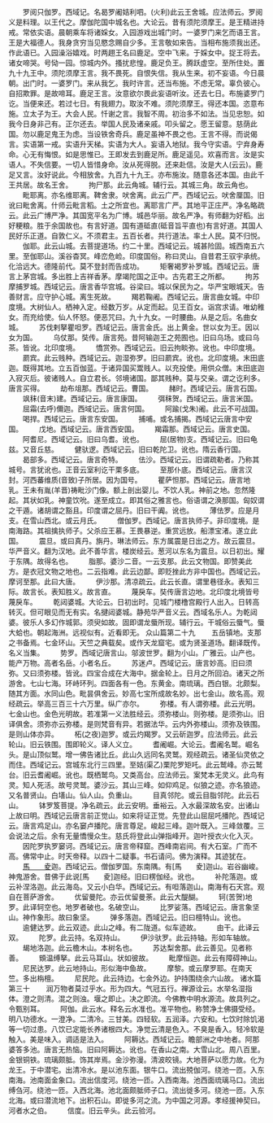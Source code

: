 <!-- { "loadSidebar": true } -->
　　罗阅只伽罗。西域记。名曷罗阇姞利呬。(火利)此云王舍城。应法师云。罗阅义是料理。以王代之。摩伽陀国中城名也。大论云。昔有须陀须摩王。是王精进持戒。常依实语。晨朝乘车将诸婇女。入园游戏出城门时。一婆罗门来乞而语王言。王是大福德人。我身贪穷当见愍念赐自少多。王言敬如来告。当相布施须我出还。作此语已。入园澡浴嬉戏。时两趐王名曰鹿足。空中飞来。于婇女中。捉王将去。诸女啼哭。号恸一园。惊城内外。搔扰悲惶。鹿足负王。腾跃虚空。至所住处。置九十九王中。须陀须摩王言。我不畏死。自恨失信。我从生来。初不妄语。今日晨朝。出门时。一婆罗门。来从我乞。我时许言。还当布施。不虑无常。辜负彼心。自招欺罪。是故啼耳。鹿足王言。汝意欲尔畏此妄语听汝。还去七日。布施婆罗门讫。当便来还。若过七日。有我翅力。取汝不难。须陀须摩王。得还本国。恣意布施。立太子为王。大会人民。忏谢之言。我智不周。初治多不如法。当见忠恕。如我今日身非己有。正尔还去。举国人民及诸亲戚。叩头留之。愿王留意。慈荫此国。勿以鹿足鬼王为虑。当设铁舍奇兵。鹿足虽神不畏之也。王言不得。而说偈言。实语第一戒。实语升天梯。实语为大人。妄语入地狱。我今守实语。宁弃身寿命。心无有悔恨。如是思惟已。王即发去到鹿足所。鹿足遥见。欢喜而言。汝是实语人。不失信要。一切人皆惜身命。汝从死得脱。还来赴信。汝是大人(云云)。鹿足又言。汝好说此。今相放舍。九百九十九王。亦布施汝。随意各还本国。由此千王共居。故名王舍。
　　拘尸那。此云角城。辅行云。其城三角。故云角也。
　　毗耶离。亦名维耶离。鞞舍隶。吠舍离。此云广严。西域记云。吠舍厘国。旧讹曰毗舍离。什师云毗言稻。土之所宜也。离耶言广严。其地平正庄严。净名略疏云。此云广博严净。其国宽平名为广博。城邑华丽。故名严净。有师翻为好稻。出好粳粮。胜于余国故也。有言好道。国有道砥直(砥音旨平直也)有言好道。其国人民好乐正道。自敦仁义。不须君主。五百长者。共行道法。率土人民。莫不归悦。
　　伽耶。此云山城。去菩提道场。约二十里。西域记云。城甚险固。城西南五六里。至伽耶山。溪谷杳冥。峰峦危崄。印度国俗。称曰灵山。自昔君王驭宇承统。化洽远大。德隆前代。莫不登封而告成功。
　　矩奢褐罗补罗城。西域记云。唐言上茅宫城。多出胜上吉祥香茅。摩竭陀国之正中。古先君王之所都。
　　拘苏摩捕罗城。西域记云。唐言香华宫城。谷梁曰。城以保民为之。华严宝眼城天。告善财言。应守护心城。离生死故。
　　羯若鞠阇。西域记云。唐言曲女城。中印度境。大树仙人。栖神入定。经数万岁。从定而起。见王百女。诣宫求请。唯幼稚女。而充给使。仙人怀怒。便恶咒曰。九十九女。一时腰曲。从是之后。名曲女城。
　　苏伐剌拏瞿呾罗。西域记云。唐言金氏。出上黄金。世以女为王。因以女为国。
　　乌仗那。奘传。唐言苑。昔阿输迦王之苑囿也。旧曰乌场。或曰乌茶。皆讹。北印度境。
　　憍赏弥。西域记云。旧云拘睒弥。讹也。中印度境。
　　罽宾。此云贱种。西域记云。迦湿弥罗。旧曰罽宾。讹也。北印度境。末田底迦。既得其地。立五百伽蓝。于诸异国买鬻贱人。以充投使。用供众僧。末田底迦入寂灭后。彼诸贱人。自立君长。邻境诸国。鄙其贱种。莫与交亲。谓之讫利多。唐言买得。
　　劫布俎那。西域记云。曹国。
　　赭时。西域记云。唐言石国。
　　飒秣(音末)建。西域记云。唐言康国。
　　弭秣贺。西域记云。唐言米国。
　　屈霜(去呼)儞迦。西域记云。唐言何国。
　　阿踰(戈朱)阇。此云不可战国。
　　喝捍。西域记云。唐言东安国。
　　捕哺。或名捕揭。西域记云唐言中安国。
　　戊地。西域记云。唐言西安国。
　　羯霜那。西域记云。唐言史国。
　　阿耆尼。西域记云。旧曰乌耆。讹也。
　　屈(居物)支。西域记云。旧曰龟兹。又音丘慈。
　　健驮逻。西域记云。旧曰乾陀卫。讹也。隋云香行国。
　　曷部多。西域记云。唐言奇特。
　　佉沙。西域记云。旧谓疏勒者。乃称其城号。言犹讹也。正音云室利讫干栗多底。
　　至那仆底。西域记云。唐言汉封。河西蕃维质(音致)子所居。因为国号。
　　瞿萨怛那。西域记云。唐言地乳。王未有胤(羊晋)祷毗沙门像。额上剖出婴儿。不饮人乳。神前之地。忽然隆起。其状如乳。神童饮吮。遂至成立。即其俗之雅言也。俗语谓之涣那国。匈奴谓之干遁。诸胡谓之豁且。印度谓之屈丹。旧曰干阗。讹也。
　　薄佉罗。应是月支。在雪山西北。或云月氏。
　　僧伽罗。西域记。唐言执师子。非印度境。是南海路。其祖擒执师子。父杀应王慕。王畏暴逆。重赏远放。船漂宝渚。遂立此国。
　　震旦。或曰真丹。旃丹。琳法师云。东方属震是日出之方。故云震旦。华严音义。翻为汉地。此不善华言。楼炭经云。葱河以东名为震旦。以日初出。耀于东隅。故得名也。
　　脂那。婆沙二音。一云支那。此云文物国。即赞美此方。是衣冠文物之地也。二云指难。此云边鄙。即贬挫此方非中国也。西域记云。摩诃至那。此曰大唐。
　　伊沙那。清凉疏云。此云长直。谓里巷径永。表知三际。故言长。表知胜义。故言直。
　　蔑戾车。奘传唐言边地。北印度北境皆号蔑戾车。
　　乾闼婆城。大论云。日初出时。见城门楼橹宫殿行人出入。日转高转灭。但可眼见而无有实。名揵闼婆城。静苑华严音义云。西域名乐人。为乾闼婆。彼乐人多幻作城郭。须臾如故。固即谓龙蜃所现。辅行云。干城俗云蜃气。蜃大蛤也。朝起海洲。远视似有。近看即无。
众山篇第二十九
　　五岳镇地。支那之书备焉。七金环山。天竺之典载矣。或作天龙窟宅。或为贤圣道场。翻译既传。名义当集。
　　势罗。西域记唐言山。邬波世罗。翻为小山。广雅云。山产也。能产万物。高者名岳。小者名丘。
　　苏迷卢。西域记云。唐言妙高。旧曰须弥。又曰须弥楼。皆讹。四宝合成在大海中。据金轮上。日月之所回泊。诸天之所游舍。七山七海。环峙环列。四面各有一色。东黄金。南琉璃。西白银。北颇梨。随其方面。水同山色。毗昙俱舍云。妙高七宝所成故名妙。出七金山。故名高。观经疏云。举高三百三十六万里。纵广亦尔。
　　弥楼。有人谓弥楼。此云光明。七金山也。金色光明故。若准第一义法胜经云。须弥楼山。则弥楼。是须弥山。旧译俱舍。须弥亦云弥楼。是则梵音有异。若据法华。云内外弥楼山。须弥及铁围。是则山体亦异。
　　柘(之夜)迦罗。或云灼羯罗。又云斫迦罗。应法师云。此云轮山。旧云铁围。围即轮义。译人义立。
　　耆阇崛。大论云。耆阇名鹫。崛名头。是山顶似鹫。增一佛告诸比丘。此山久远同名灵鹫。观经疏云。诸圣仙灵依之而住。西域记云。宫城东北行三四里。至姞(渠乙)栗陀罗矩吒。此云鹫峰。亦云鹫台。旧云耆阇崛。讹也。既栖鹫鸟。又类高台。应法师云。案梵本无灵义。此鸟有灵。知人死活。故号灵鹫。婆沙云。其山三峰。如仰鸡足。似狼之迹。亦名狼迹。又名普贤山。白墡山。仙人山。负重山。
　　目真邻陀。或云目脂邻陀。此云石山。
　　钵罗笈菩提。净名疏云。此云安明。垂裕云。入水最深故名安。出诸山上故曰明。西域记云唐言前正觉山。如来将证正觉。先登此山屈屈吒播陀。西域记云。唐言鸡足山。亦名窭卢播陀。唐言尊足。峻起三峰。迦叶既入。三峰敛覆。三会说法之后。余有无量憍慢众生。慈氏将登此山弹指峰开。迦叶授衣火化入灭。
　　因陀罗执罗窭诃。西域记云。唐言帝释窟。西峰南岩间。有大石室。广而不高。佛常中止。时天帝释。以四十二疑事。书石请问。佛为演释。其迹犹在。
　　[馬　　夌](勒邓)迦。西域记云。僧伽罗国。东南隅。有[馬　　夌]迦山。岩谷幽峻。神鬼游舍。昔佛于此说[馬　　夌]迦经。旧曰楞伽经。讹也。
　　补陀落迦。或云补涅洛迦。此云海岛。又云小白华。西域记云。有呾落迦山。南海有石天宫。观自在菩萨游舍。
　　优留曼陀。亦云优留曼荼。此云大醍醐。
　　轲(苦贺)地罗。此译轲空也。地罗者破也。名破空山。
　　比罗娑落。西域记云。唐言象坚山。神作象形。故曰象坚。
　　弹多落迦。西域记云。旧曰檀特山。讹也。
　　逾健达罗。此云双迹。此山之峰。有二陇道。似车迹故。
　　由干。此译云双。
　　陀罗。此云持。名双持山。
　　伊沙驮罗。此云持轴。形如车轴故。
　　朅地洛迦。此云檐木山。本树名也。
　　苏达梨舍那。此云善见。见者称善。
　　頞温缚拏。此云马耳山。状如彼故。
　　毗摩恒迦。此云有障碍神山。
　　尼民达罗。此云地持山。形似海中鱼故。
　　摩黎。或云摩罗耶。在南天竺。多出栴檀。
　　尼民陀。此云持边。七金外边。护持围绕余六山故。
诸水篇第三十
　　润万物者莫过乎水。形为四大。气冠五行。禅源诠云。水举名湿指体。澄之则清。混之则浊。堰之即止。决之即流。今佛教中明水源流。故具列之。令甄别耳。
　　阿伽。此云水。释名云水准也。准平物也。称赞净土佛摄受经。明八功德水。一澄净。二清冷。三甘美。四轻软。五润泽。六安和。七饮时除饥渴等一切过患。八饮已定能长养诸根四大。净觉云清是色入。不臭是香入。轻冷软是触入。美是味入。调适是法入。
　　阿耨达。西域记云。瞻部洲之中地者。阿那婆答多池。唐言无热恼。旧曰阿耨达。讹也。在香山之南。大雪山北。周八百里。金银铜铁。琉璃颇胝。饰其岸焉。金沙弥漫。清波皎镜。大地菩萨以愿力故。化为龙王。于中潜宅。出清冷水。是以池东面。银牛口。流出殑伽河。绕池一匝。入东南海。池南面金象口。流出信度河。绕池一匝。入西南海。池西面琉璃马口。流出缚刍河。绕池一匝。入西北海。池北面颇胝师子口。流出徙多河。绕池一匝。入东北海。或曰潜流地下。出积石山。即徙多河之流。为中国之河源。孝经援神契曰。河者水之伯。
　　信度。旧云辛头。此云验河。
